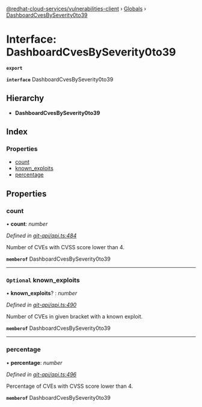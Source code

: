 [@redhat-cloud-services/vulnerabilities-client](../README.md) › [Globals](../globals.md) › [DashboardCvesBySeverity0to39](dashboardcvesbyseverity0to39.md)

# Interface: DashboardCvesBySeverity0to39

**`export`** 

**`interface`** DashboardCvesBySeverity0to39

## Hierarchy

* **DashboardCvesBySeverity0to39**

## Index

### Properties

* [count](dashboardcvesbyseverity0to39.md#count)
* [known_exploits](dashboardcvesbyseverity0to39.md#optional-known_exploits)
* [percentage](dashboardcvesbyseverity0to39.md#percentage)

## Properties

###  count

• **count**: *number*

*Defined in [git-api/api.ts:484](https://github.com/RedHatInsights/javascript-clients/blob/master/packages/vulnerabilities/git-api/api.ts#L484)*

Number of CVEs with CVSS score lower than 4.

**`memberof`** DashboardCvesBySeverity0to39

___

### `Optional` known_exploits

• **known_exploits**? : *number*

*Defined in [git-api/api.ts:490](https://github.com/RedHatInsights/javascript-clients/blob/master/packages/vulnerabilities/git-api/api.ts#L490)*

Number of CVEs in given bracket with a known exploit.

**`memberof`** DashboardCvesBySeverity0to39

___

###  percentage

• **percentage**: *number*

*Defined in [git-api/api.ts:496](https://github.com/RedHatInsights/javascript-clients/blob/master/packages/vulnerabilities/git-api/api.ts#L496)*

Percentage of CVEs with CVSS score lower than 4.

**`memberof`** DashboardCvesBySeverity0to39
